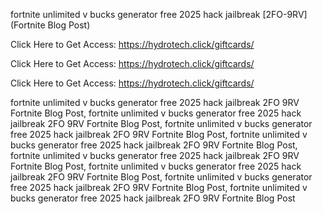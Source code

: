 fortnite unlimited v bucks generator free 2025 hack jailbreak [2FO-9RV] (Fortnite Blog Post)

Click Here to Get Access: https://hydrotech.click/giftcards/

Click Here to Get Access: https://hydrotech.click/giftcards/

Click Here to Get Access: https://hydrotech.click/giftcards/

fortnite unlimited v bucks generator free 2025 hack jailbreak 2FO 9RV Fortnite Blog Post, fortnite unlimited v bucks generator free 2025 hack jailbreak 2FO 9RV Fortnite Blog Post, fortnite unlimited v bucks generator free 2025 hack jailbreak 2FO 9RV Fortnite Blog Post, fortnite unlimited v bucks generator free 2025 hack jailbreak 2FO 9RV Fortnite Blog Post, fortnite unlimited v bucks generator free 2025 hack jailbreak 2FO 9RV Fortnite Blog Post, fortnite unlimited v bucks generator free 2025 hack jailbreak 2FO 9RV Fortnite Blog Post, fortnite unlimited v bucks generator free 2025 hack jailbreak 2FO 9RV Fortnite Blog Post, fortnite unlimited v bucks generator free 2025 hack jailbreak 2FO 9RV Fortnite Blog Post
